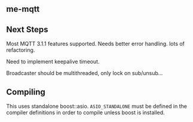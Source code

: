 ## me-mqtt

## Next Steps

Most MQTT 3.1.1 features supported. Needs better error handling. lots of refactoring.

Need to implement keepalive timeout.

Broadcaster should be multithreaded, only lock on sub/unsub...

## Compiling

This uses standalone boost::asio. `ASIO_STANDALONE` must be defined in the compiler definitions in order to compile unless boost is installed.